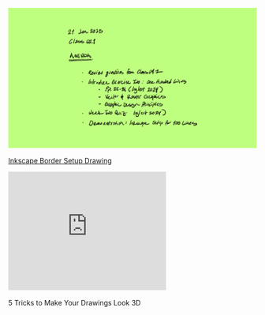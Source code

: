 ![Today's Agenda](images/250121_02-1.png)

[Inkscape Border Setup Drawing](images/250121.021.png)

<iframe height="240" width="320" allowfullscreen frameborder=0 src="https://echo360.org/media/03d01614-f914-48d2-85d4-13ca6b6fab36/public?autoplay=false&automute=false"></iframe>

5 Tricks to Make Your Drawings Look 3D

<!-- comment for Class 02-2

<iframe height="240" width="320" allowfullscreen frameborder=0 src="https://echo360.org/media/85718dd6-98ea-4ef9-be06-d60e576ff833/public?autoplay=false&automute=false"></iframe>

![](images/Assignment_02_Above_Average.png)

![](images/Assignment_02_Average.jpeg)

![](images/Assignment_02_Below_Average.png)

end comment -->
